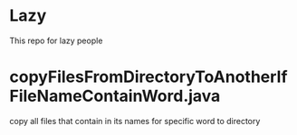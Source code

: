 # Lazy
This repo for lazy people 

# copyFilesFromDirectoryToAnotherIfFileNameContainWord.java
copy all files that contain in its names for specific word to directory 
